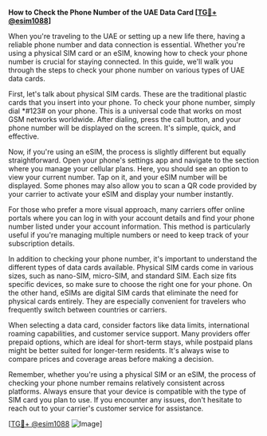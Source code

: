 **How to Check the Phone Number of the UAE Data Card [[TG💪+ @esim1088](https://t.me/s/esim1088)]**

When you're traveling to the UAE or setting up a new life there, having a reliable phone number and data connection is essential. Whether you're using a physical SIM card or an eSIM, knowing how to check your phone number is crucial for staying connected. In this guide, we'll walk you through the steps to check your phone number on various types of UAE data cards.

First, let's talk about physical SIM cards. These are the traditional plastic cards that you insert into your phone. To check your phone number, simply dial *#123# on your phone. This is a universal code that works on most GSM networks worldwide. After dialing, press the call button, and your phone number will be displayed on the screen. It's simple, quick, and effective.

Now, if you're using an eSIM, the process is slightly different but equally straightforward. Open your phone's settings app and navigate to the section where you manage your cellular plans. Here, you should see an option to view your current number. Tap on it, and your eSIM number will be displayed. Some phones may also allow you to scan a QR code provided by your carrier to activate your eSIM and display your number instantly.

For those who prefer a more visual approach, many carriers offer online portals where you can log in with your account details and find your phone number listed under your account information. This method is particularly useful if you're managing multiple numbers or need to keep track of your subscription details.

In addition to checking your phone number, it's important to understand the different types of data cards available. Physical SIM cards come in various sizes, such as nano-SIM, micro-SIM, and standard SIM. Each size fits specific devices, so make sure to choose the right one for your phone. On the other hand, eSIMs are digital SIM cards that eliminate the need for physical cards entirely. They are especially convenient for travelers who frequently switch between countries or carriers.

When selecting a data card, consider factors like data limits, international roaming capabilities, and customer service support. Many providers offer prepaid options, which are ideal for short-term stays, while postpaid plans might be better suited for longer-term residents. It's always wise to compare prices and coverage areas before making a decision.

Remember, whether you're using a physical SIM or an eSIM, the process of checking your phone number remains relatively consistent across platforms. Always ensure that your device is compatible with the type of SIM card you plan to use. If you encounter any issues, don't hesitate to reach out to your carrier's customer service for assistance.

[[TG💪+ @esim1088](https://t.me/s/esim1088) ![Image](https://i.postimg.cc/Y0z9fWf4/image.png)]